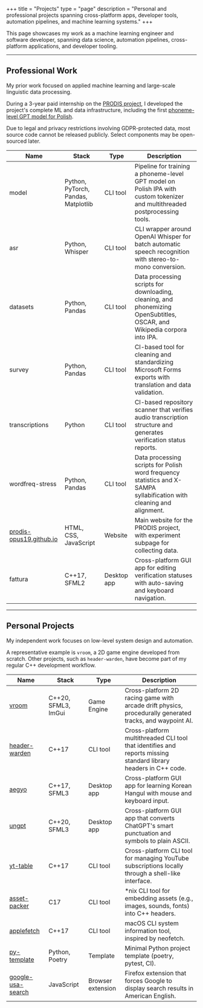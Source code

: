 +++
title = "Projects"
type = "page"
description = "Personal and professional projects spanning cross-platform apps, developer tools, automation pipelines, and machine learning systems."
+++

This page showcases my work as a machine learning engineer and software developer, spanning data science, automation pipelines, cross-platform applications, and developer tooling.

---

## Professional Work

My prior work focused on applied machine learning and large-scale linguistic data processing.

During a 3-year paid internship on the [PRODIS project](https://prodis-opus19.github.io), I developed the project's complete ML and data infrastructure, including the first [phoneme-level GPT model for Polish](https://arxiv.org/abs/2404.10112).

Due to legal and privacy restrictions involving GDPR-protected data, most source code cannot be released publicly. Select components may be open-sourced later.

| Name                                                       | Stack                               | Type        | Description                                                                                                                 |
| ---------------------------------------------------------- | ----------------------------------- | ----------- | --------------------------------------------------------------------------------------------------------------------------- |
| model                                                      | Python, PyTorch, Pandas, Matplotlib | CLI tool    | Pipeline for training a phoneme-level GPT model on Polish IPA with custom tokenizer and multithreaded postprocessing tools. |
| asr                                                        | Python, Whisper                     | CLI tool    | CLI wrapper around OpenAI Whisper for batch automatic speech recognition with stereo-to-mono conversion.                    |
| datasets                                                   | Python, Pandas                      | CLI tool    | Data processing scripts for downloading, cleaning, and phonemizing OpenSubtitles, OSCAR, and Wikipedia corpora into IPA.    |
| survey                                                     | Python, Pandas                      | CLI tool    | CI-based tool for cleaning and standardizing Microsoft Forms exports with translation and data validation.                  |
| transcriptions                                             | Python                              | CLI tool    | CI-based repository scanner that verifies audio transcription structure and generates verification status reports.          |
| wordfreq-stress                                            | Python, Pandas                      | CLI tool    | Data processing scripts for Polish word frequency statistics and X-SAMPA syllabification with cleaning and alignment.       |
| [prodis-opus19.github.io](https://prodis-opus19.github.io) | HTML, CSS, JavaScript               | Website     | Main website for the PRODIS project, with experiment subpage for collecting data.                                           |
| fattura                                                    | C++17, SFML2                        | Desktop app | Cross-platform GUI app for editing verification statuses with auto-saving and keyboard navigation.                          |

---

## Personal Projects

My independent work focuses on low-level system design and automation.

A representative example is `vroom`, a 2D game engine developed from scratch. Other projects, such as `header-warden`, have become part of my regular C++ development workflow.

| Name                                                             | Stack               | Type              | Description                                                                                                     |
| ---------------------------------------------------------------- | ------------------- | ----------------- | --------------------------------------------------------------------------------------------------------------- |
| [vroom](https://github.com/ryouze/vroom)                         | C++20, SFML3, ImGui | Game Engine       | Cross-platform 2D racing game with arcade drift physics, procedurally generated tracks, and waypoint AI.        |
| [header-warden](https://github.com/ryouze/header-warden)         | C++17               | CLI tool          | Cross-platform multithreaded CLI tool that identifies and reports missing standard library headers in C++ code. |
| [aegyo](https://github.com/ryouze/aegyo)                         | C++17, SFML3        | Desktop app       | Cross-platform GUI app for learning Korean Hangul with mouse and keyboard input.                                |
| [ungpt](https://github.com/ryouze/ungpt)                         | C++20, SFML3        | Desktop app       | Cross-platform GUI app that converts ChatGPT's smart punctuation and symbols to plain ASCII.                    |
| [yt-table](https://github.com/ryouze/yt-table)                   | C++17               | CLI tool          | Cross-platform CLI tool for managing YouTube subscriptions locally through a shell-like interface.              |
| [asset-packer](https://github.com/ryouze/asset-packer)           | C17                 | CLI tool          | *nix CLI tool for embedding assets (e.g., images, sounds, fonts) into C++ headers.                              |
| [applefetch](https://github.com/ryouze/applefetch)               | C++17               | CLI tool          | macOS CLI system information tool, inspired by neofetch.                                                        |
| [py-template](https://github.com/ryouze/py-template)             | Python, Poetry      | Template          | Minimal Python project template (poetry, pytest, CI).                                                           |
| [google-usa-search](https://github.com/ryouze/google-usa-search) | JavaScript          | Browser extension | Firefox extension that forces Google to display search results in American English.                             |
